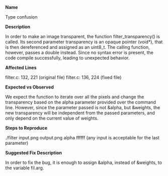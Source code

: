 **Name**

Type confusion

**Description**

In order to make an image transparent, the function filter_transparency() is called. Its second parameter transparency is an opaque pointer (void*), that is then dereferenced and assigned as an uint8_t. The calling function, however, passes a double instead. Since no syntax error is present, the code compile successfully, leading to unexpected behavior.

**Affected Lines**

filter.c: 132, 221 (original file)
filter.c: 136, 224 (fixed file)

**Expected vs Observed**

We expect the function to iterate over all the pixels and change the transparency based on the alpha parameter provided over the command line.
However, since the parameter passed is not &alpha, but &weights, the new transparency will be independent from the passed parameters, and only depend on the current value of weights.

**Steps to Reproduce**

./filter input.png output.png alpha ffffff (any input is acceptable for the last parameter)

**Suggested Fix Description**

In order to fix the bug, it is enough to assign &alpha, instead of &weights, to the variable fil.arg.
